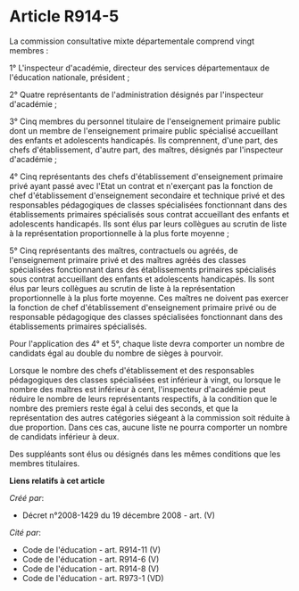 # Article R914-5

La commission consultative mixte départementale comprend vingt membres :

1° L'inspecteur d'académie, directeur des services départementaux de  l'éducation nationale, président ;

2° Quatre représentants de  l'administration désignés par l'inspecteur d'académie ;

3°  Cinq membres du personnel titulaire de l'enseignement primaire public dont un  membre de l'enseignement primaire public
spécialisé accueillant des enfants et  adolescents handicapés. Ils comprennent, d'une part, des chefs d'établissement,
d'autre part, des maîtres, désignés par l'inspecteur d'académie ;

4° Cinq représentants des chefs d'établissement d'enseignement  primaire privé ayant passé avec l'Etat un contrat et
n'exerçant pas la fonction  de chef d'établissement d'enseignement secondaire et technique privé et des  responsables
pédagogiques de classes spécialisées fonctionnant dans des  établissements primaires spécialisés sous contrat accueillant des
enfants et  adolescents handicapés. Ils sont élus par leurs collègues au scrutin de liste à  la représentation
proportionnelle à la plus forte moyenne ;

5°  Cinq représentants des maîtres, contractuels ou agréés, de l'enseignement  primaire privé et des maîtres agréés des
classes spécialisées fonctionnant dans  des établissements primaires spécialisés sous contrat accueillant des enfants et
adolescents handicapés. Ils sont élus par leurs collègues au scrutin de liste à  la représentation proportionnelle à la plus
forte moyenne. Ces maîtres ne  doivent pas exercer la fonction de chef d'établissement d'enseignement primaire  privé ou de
responsable pédagogique des classes spécialisées fonctionnant dans  des établissements primaires spécialisés.

Pour l'application  des 4° et 5°, chaque liste devra comporter un nombre de candidats égal au double  du nombre de sièges à
pourvoir.

Lorsque le nombre des chefs  d'établissement et des responsables pédagogiques des classes spécialisées est  inférieur à
vingt, ou lorsque le nombre des maîtres est inférieur à cent,  l'inspecteur d'académie peut réduire le nombre de leurs
représentants  respectifs, à la condition que le nombre des premiers reste égal à celui des  seconds, et que la
représentation des autres catégories siégeant à la commission  soit réduite à due proportion. Dans ces cas, aucune liste ne
pourra comporter un  nombre de candidats inférieur à deux.

Des suppléants sont élus  ou désignés dans les mêmes conditions que les membres titulaires.

**Liens relatifs à cet article**

_Créé par_:

  - Décret n°2008-1429 du 19 décembre 2008 - art. (V)

_Cité par_:

  - Code de l'éducation - art. R914-11 (V)
  - Code de l'éducation - art. R914-6 (V)
  - Code de l'éducation - art. R914-8 (V)
  - Code de l'éducation - art. R973-1 (VD)
